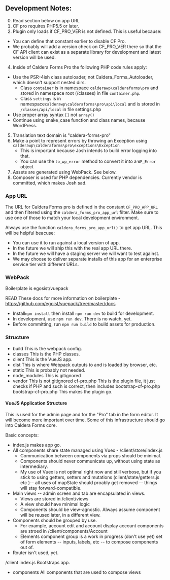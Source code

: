 ## Development Notes:
0) Read section below on app URL
1) CF pro requires PHP5.5 or later.
3) Plugin only loads if CF_PRO_VER is not defined. This is useful because:
* You can define that constant earlier to disable CF Pro.
* We probably will add a version check on CF_PRO_VER there so that the CF API client can exist as a separate library for development and latest version will be used.
4) Inside of Caldera Forms Pro the following PHP code rules apply:
* Use the PSR-4ish class autoloader, not Caldera_Forms_Autoloader, which doesn't support nested dirs.
    * Class `container` is in namespace `calderawp\calderaforms\pro` and stored in namespace root (/classes)  in file `container.php`.
    * Class `settings` is in namespace`calderawp\calderaforms\pro\api\local` and is stored in `/classes/api/local` in file settings.php
* Use proper array syntax `[]` not `array()`
* Continue using snake_case function and class names, because WordPress.
5) Translation text domain is "caldera-forms-pro" 
6) Make a point to represent errors by throwing an Exception using `calderawp\calderaforms\pro\exceptions\Exception`
    * This is important because Josh intends to build error logging into that.
    * You can use the `to_wp_error` method to convert it into a `WP_Error` object
7) Assets are generated using WebPack. See below.
8) Composer is used for PHP dependencies. Currently vendor is committed, which makes Josh sad.

### App URL
The URL for Caldera Forms pro is defined in the constant `CF_PRO_APP_URL` and then filtered using the `caldera_forms_pro_app_url` filter. Make sure to use one of those to match your local development environment.

Always use the function `caldera_forms_pro_app_url()` to get app URL. This will be helpful beacuse:
* You can use it to run against a local version of app.
* In the future we will ship this with the real app URL there.
* In the future we will have a staging server we will want to test against.
* We may choose to deliver separate installs of this app for an enterprise service tier with different URLs. 

### WebPack
Boilerplate is egosist/vuepack

READ These docs for more information on boilerplate - https://github.com/egoist/vuepack/tree/master/docs


* Install`npm install` then install `npm run dev` to build for development. 
* In development, use `npm run dev`. There is no watch, yet.
* Before committing, run `npm run build` to build assets for production.

### Structure
- build
This is the webpack config.
- classes
This is the PHP classes.
- client
This is the VueJS app.
- dist
This is where Webpack outputs to and is loaded by browser, etc.
- static
This is probably not needed.
- node_modules
This is gitignored 
- vendor
This is not gitignored
cf-pro.php
This is the plugin file, it just checks if PHP and such is correct, then includes bootstrap-cf-pro.php
bootstrap-cf-pro.php
This makes the plugin go.

#### VueJS Application Structure
This is used for the admin page and for the "Pro" tab in the form editor. It will become more important over time. Some of this infrastructure should go into Caldera Forms core.
 
Basic concepts:
* index.js makes app go.
* All components share state managed using Vuex - /client/store/index.js
    * Communication between components via props should be minimal.
    * Components should never communicate up, without using state as intermediary.
    * My use of Vuex is not optimal right now and still verbose, but if you stick to using getters, setters and mutations (client/state/getters.js etc )-- all uses of mapState should proably get removed -- things will stay forward-compatible.
* Main views -- admin screen and tab are encapsulated in views.
    * Views are stored in /client/views
    * A view should have minimal logic
    * Components should be view-agnostic. Always assume component will be reused later, in a different view.
* Components should be grouped by use.
    * For example, account edit and account display account components are stroed in /client/components/Account
    * Elements component group is a work in progress (don't use yet) set of form elements -- inputs, labels, etc -- to compose components out of.
* Router isn't used, yet.

    
 /client
  index.js
    Bootstraps app.
  - components
    All components that are used to compose views
    
 
